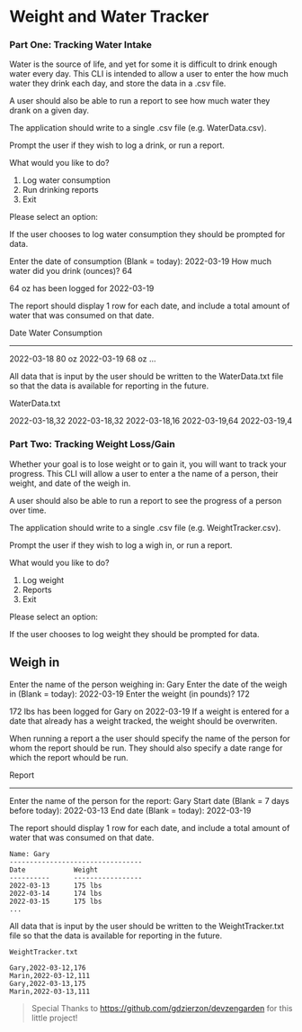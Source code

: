 # Weight and Water Tracker

### Part One: Tracking Water Intake

Water is the source of life, and yet for some it is difficult to drink enough water every day. This CLI is intended to allow a user to enter the how much water they drink each day, and store the data in a .csv file.

A user should also be able to run a report to see how much water they drank on a given day.

The application should write to a single .csv file (e.g. WaterData.csv).

Prompt the user if they wish to log a drink, or run a report.

  What would you like to do?
  
  1) Log water consumption
  2) Run drinking reports
  3) Exit
  
  Please select an option: 

If the user chooses to log water consumption they should be prompted for data.

  Enter the date of consumption (Blank = today): 2022-03-19
  How much water did you drink (ounces)? 64

  64 oz has been logged for 2022-03-19

The report should display 1 row for each date, and include a total amount of water that was consumed on that date.

  Date            Water Consumption
  ----------      -----------------
  2022-03-18      80 oz
  2022-03-19      68 oz
  ...

All data that is input by the user should be written to the WaterData.txt file so that the data is available for reporting in the future.

  WaterData.txt
  
  2022-03-18,32
  2022-03-18,32
  2022-03-18,16
  2022-03-19,64
  2022-03-19,4

### Part Two: Tracking Weight Loss/Gain

Whether your goal is to lose weight or to gain it, you will want to track your progress. This CLI will allow a user to enter a the name of a person, their weight, and date of the weigh in.

A user should also be able to run a report to see the progress of a person over time.

The application should write to a single .csv file (e.g. WeightTracker.csv).

Prompt the user if they wish to log a wigh in, or run a report.

  What would you like to do?
  1) Log weight
  2) Reports
  3) Exit

  Please select an option: 

If the user chooses to log weight they should be prompted for data.

  Weigh in
  ----------------------------------------------
  Enter the name of the person weighing in: Gary
  Enter the date of the weigh in (Blank = today): 2022-03-19
  Enter the weight (in pounds)? 172

172 lbs has been logged for Gary on 2022-03-19
If a weight is entered for a date that already has a weight tracked, the weight should be overwriten.

When running a report a the user should specify the name of the person for whom the report should be run. They should also specify a date range for which the report whould be run.

  Report
  
  -------------------------------------------------
  Enter the name of the person for the report: Gary
  Start date (Blank = 7 days before today): 2022-03-13
  End date (Blank = today): 2022-03-19

The report should display 1 row for each date, and include a total amount of water that was consumed on that date.

    Name: Gary
    ---------------------------------
    Date            Weight
    ----------      -----------------
    2022-03-13      175 lbs
    2022-03-14      174 lbs
    2022-03-15      175 lbs
    ...

All data that is input by the user should be written to the WeightTracker.txt file so that the data is available for reporting in the future.

    WeightTracker.txt
   
    Gary,2022-03-12,176
    Marin,2022-03-12,111
    Gary,2022-03-13,175
    Marin,2022-03-13,111


> Special Thanks to https://github.com/gdzierzon/devzengarden for this little project! 

